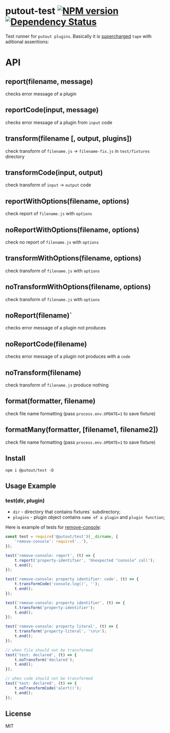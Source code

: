 # putout-test [![NPM version][NPMIMGURL]][NPMURL] [![Dependency Status][DependencyStatusIMGURL]][DependencyStatusURL]

[NPMIMGURL]:                https://img.shields.io/npm/v/@putout/test.svg?style=flat&longCache=true
[NPMURL]:                   https://npmjs.org/package/@putout/test"npm"

[DependencyStatusURL]:      https://david-dm.org/coderaiser/putout?path=packages/test-runner
[DependencyStatusIMGURL]:   https://david-dm.org/coderaiser/putout.svg?path=packages/test-runner

Test runner for `putout plugins`. Basically it is [supercharged](https://github.com/coderaiser/supertape) `tape` with aditional asseritions:

# API

## report(filename, message)
checks error message of a plugin

## reportCode(input, message)
checks error message of a plugin from `input` code

## transform(filename [, output, plugins])
check transform of `filename.js` -> `filename-fix.js` in `test/fixtures` directory

## transformCode(input, output)
check transform of `input` -> `output` code

## reportWithOptions(filename, options)
check report of `filename.js` with `options`

## noReportWithOptions(filename, options)
check no report of `filename.js` with `options`

## transformWithOptions(filename, options)
check transform of `filename.js` with `options`

## noTransformWithOptions(filename, options)
check transform of `filename.js` with `options`

## noReport(filename)`
checks error message of a plugin not produces

## noReportCode(filename)
checks error message of a plugin not produces with a `code`

## noTransform(filename)
check transform of `filename.js` produce nothing


## format(formatter, filename)
check file name formatting (pass `process.env.UPDATE=1` to save fixture)

## formatMany(formatter, [filename1, filename2])
check file name formatting (pass `process.env.UPDATE=1` to save fixture)

## Install

```
npm i @putout/test -D
```

## Usage Example

### test(dir, plugin)
- `dir` - directory that contains fixtures` subdirectory;
- `plugins` - plugin object contains `name of a plugin` and `plugin function`;

Here is example of tests for [remove-console](https://github.com/coderaiser/putout/tree/master/packages/plugin-remove-console):

```js
const test = require('@putout/test')(__dirname, {
    'remove-console': require('..'),
});

test('remove-console: report', (t) => {
    t.report('property-identifier', 'Unexpected "console" call');
    t.end();
});

test('remove-console: property identifier: code', (t) => {
    t.transformCode('console.log()', '');
    t.end();
});

test('remove-console: property identifier', (t) => {
    t.transform('property-identifier');
    t.end();
});

test('remove-console: property literal', (t) => {
    t.transform('property-literal', '\n\n');
    t.end();
});

// when file should not be transformed
test('test: declared', (t) => {
    t.noTransform('declared');
    t.end();
});

// when code should not be transformed
test('test: declared', (t) => {
    t.noTransformCode('alert()');
    t.end();
});
```

## License

MIT

